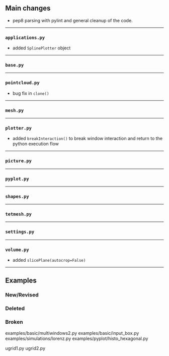 ## Main changes

- pep8 parsing with pylint and general cleanup of the code.

---
### `applications.py`
- added `SplinePlotter` object

---
### `base.py`

---
### `pointcloud.py`
- bug fix in `clone()`

---
### `mesh.py`

---
### `plotter.py`
- added `breakInteraction()` to break window interaction and return to the python execution flow

---
### `picture.py`

---
### `pyplot.py`

---
### `shapes.py`

---
### `tetmesh.py`


---
### `settings.py`

---
### `volume.py`
- added `slicePlane(autocrop=False)`

-------------------------
## Examples

### New/Revised

### Deleted

### Broken
examples/basic/multiwindows2.py
examples/basic/input_box.py
examples/simulations/lorenz.py
examples/pyplot/histo_hexagonal.py

ugrid1.py
ugrid2.py












